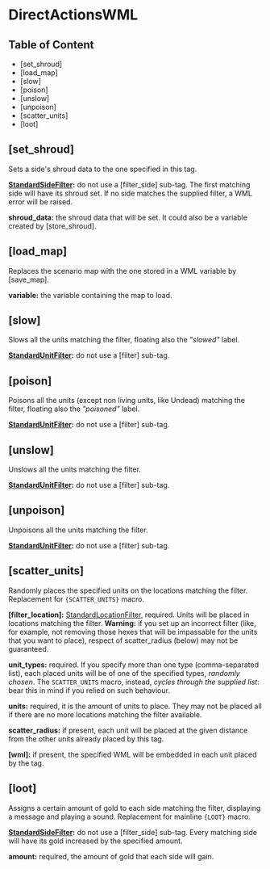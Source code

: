 DirectActionsWML
================

Table of Content
----------------

* [set_shroud]
* [load_map]
* [slow]
* [poison]
* [unslow]
* [unpoison]
* [scatter_units]
* [loot]

[set_shroud]
------------

Sets a side's shroud data to the one specified in this tag.

**[StandardSideFilter](http://wiki.wesnoth.org/StandardSideFilter):** do not use a [filter\_side] sub-tag. The first matching side will have its shroud set. If no side matches the supplied filter, a WML error will be raised.

**shroud_data:** the shroud data that will be set. It could also be a variable created by [store_shroud].

[load_map]
----------

Replaces the scenario map with the one stored in a WML variable by [save_map].

**variable:** the variable containing the map to load.

[slow]
------

Slows all the units matching the filter, floating also the _"slowed"_ label.

**[StandardUnitFilter](http://wiki.wesnoth.org/StandardUnitFilter):** do not use a [filter] sub-tag.

[poison]
--------

Poisons all the units (except non living units, like Undead) matching the filter, floating also the _"poisoned"_ label.

**[StandardUnitFilter](http://wiki.wesnoth.org/StandardUnitFilter):** do not use a [filter] sub-tag.

[unslow]
--------

Unslows all the units matching the filter.

**[StandardUnitFilter](http://wiki.wesnoth.org/StandardUnitFilter):** do not use a [filter] sub-tag.

[unpoison]
----------

Unpoisons all the units matching the filter.

**[StandardUnitFilter](http://wiki.wesnoth.org/StandardUnitFilter):** do not use a [filter] sub-tag.

[scatter_units]
---------------

Randomly places the specified units on the locations matching the filter. Replacement for `{SCATTER_UNITS}` macro.

**[filter_location]:** [StandardLocationFilter](http://wiki.wesnoth.org/StandardLocationFilter), required. Units will be placed in locations matching the filter. **Warning:** if you set up an incorrect filter (like, for example, not removing those hexes that will be impassable for the units that you want to place), respect of scatter_radius (below) may not be guaranteed.

**unit_types:** required. If you specify more than one type (comma-separated list), each placed units will be of one of the specified types, _randomly chosen_. The `SCATTER_UNITS` macro, instead, _cycles through the supplied list_: bear this in mind if you relied on such behaviour.

**units:** required, it is the amount of units to place. They may not be placed all if there are no more locations matching the filter available.

**scatter_radius:** if present, each unit will be placed at the given distance from the other units already placed by this tag.

**[wml]:** if present, the specified WML will be embedded in each unit placed by the tag.

[loot]
------

Assigns a certain amount of gold to each side matching the filter, displaying a message and playing a sound. Replacement for mainline `{LOOT}` macro.

**[StandardSideFilter](http://wiki.wesnoth.org/StandardSideFilter):** do not use a [filter\_side] sub-tag. Every matching side will have its gold increased by the specified amount.

**amount:** required, the amount of gold that each side will gain.
